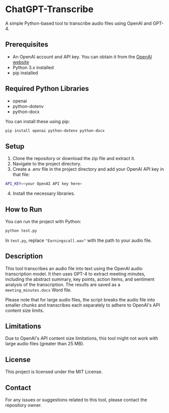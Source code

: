 # ChatGPT-Transcribe
A simple Python-based tool to transcribe audio files using OpenAI and GPT-4.

## Prerequisites
- An OpenAI account and API key. You can obtain it from the [OpenAI website](https://openai.com/)
- Python 3.x installed
- pip installed

## Required Python Libraries
- openai
- python-dotenv
- python-docx

You can install these using pip:
```bash
pip install openai python-dotenv python-docx
```

## Setup
1. Clone the repository or download the zip file and extract it.
2. Navigate to the project directory.
3. Create a .env file in the project directory and add your OpenAI API key in that file:
```bash
API_KEY=<your OpenAI API key here>
```
4. Install the necessary libraries.

## How to Run
You can run the project with Python:
```bash
python test.py
```
In `test.py`, replace `"Earningscall.wav"` with the path to your audio file.

## Description
This tool transcribes an audio file into text using the OpenAI audio transcription model. It then uses GPT-4 to extract meeting minutes, including the abstract summary, key points, action items, and sentiment analysis of the transcription. The results are saved as a `meeting_minutes.docx` Word file.

Please note that for large audio files, the script breaks the audio file into smaller chunks and transcribes each separately to adhere to OpenAI's API content size limits.

## Limitations
Due to OpenAI's API content size limitations, this tool might not work with large audio files (greater than 25 MB).

## License
This project is licensed under the MIT License.

## Contact
For any issues or suggestions related to this tool, please contact the repository owner.
